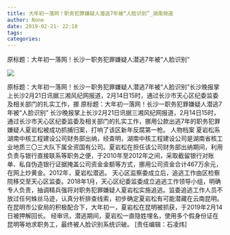 ```yaml
---
title: 大年初一落网！职务犯罪嫌疑人潜逃7年被“人脸识别”_湖南频道
author: None
date: 2019-02-21- 22:18
tags: 
categories: 
---
```

原标题：大年初一落网！长沙一职务犯罪嫌疑人潜逃7年被“人脸识别”
<!-- more -->
                
<img align="center" border="0" src="http://p2.ifengimg.com/a/2016/0810/204c433878d5cf9size1_w16_h16.png" />
                
            
原标题：大年初一落网！长沙一职务犯罪嫌疑人潜逃7年被“人脸识别”长沙晚报掌上长沙2月21日讯据三湘风纪网报道，2月14日15时，通过长沙市天心区纪委监委及相关部门的扎实工作，挪
原标题：大年初一落网！长沙一职务犯罪嫌疑人潜逃7年被“人脸识别”
长沙晚报掌上长沙2月21日讯据三湘风纪网报道，2月14日15时，通过长沙市天心区纪委监委及相关部门的扎实工作，挪用公款出逃7年的职务犯罪嫌疑人夏岩松被成功抓捕归案，打响了该区新年反腐第一枪。
人物档案
夏岩松系湖南中核工程建设公司财务部出纳，经查明，湖南中核工程建设公司是湖南省核工业地质三〇三大队下属全资国有公司。夏岩松在担任该公司财务部出纳期间，利用负责与银行直接联系等职务之便，于2010年至2012年之间，采取截留银行对账单、私自伪造银行证据掩盖公司资金金额等方式，挪用公司资金合计467万余元，在网上炒黄金。2012年，夏岩松潜逃。
天心区监察委成立后，追逃工作由区检察院移交至天心区监委。2018年1月，天心区纪委监委成立追逃工作领导小组，明确专人负责，抽调精兵强将对职务犯罪嫌疑人夏岩松实施追逃。监委追逃工作人员不放过任何蛛丝马迹，认真分析排查线索，初步确定夏岩松有可能潜藏在云南昆明。在昆明市公安局的积极配合下，大年初一，夏岩松在昆明被抓获，于2019年2月14日被押解回长。
经审讯，潜逃期间，夏岩松一直隐姓埋名，使用多个假身份证在昆明等地求职务工，最终被人脸识别系统识破。
[责任编辑：石凌炜]
            
